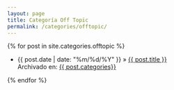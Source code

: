 ```yaml
---
layout: page
title: Categoría Off Topic
permalink: /categories/offtopic/
---
```


<div class="posts">
  {% for post in site.categories.offtopic %}
    <ul>
      <li>
        <span>{{ post.date | date: "%m/%d/%Y" }}</span> » <a href="{{ site.baseurl }}{{ post.url }}">{{ post.title }}</a>
        <div class="cat">Archivado en: <a href="{{ site.baseurl }}/categories/{{ post.categories}}">{{ post.categories}}</a></div>
      </li>
    </ul>
  {% endfor %}
</div>
